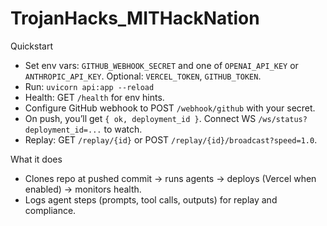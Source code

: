 # TrojanHacks_MITHackNation

Quickstart
- Set env vars: `GITHUB_WEBHOOK_SECRET` and one of `OPENAI_API_KEY` or `ANTHROPIC_API_KEY`. Optional: `VERCEL_TOKEN`, `GITHUB_TOKEN`.
- Run: `uvicorn api:app --reload`
- Health: GET `/health` for env hints.
- Configure GitHub webhook to POST `/webhook/github` with your secret.
- On push, you’ll get `{ ok, deployment_id }`. Connect WS `/ws/status?deployment_id=...` to watch.
- Replay: GET `/replay/{id}` or POST `/replay/{id}/broadcast?speed=1.0`.

What it does
- Clones repo at pushed commit → runs agents → deploys (Vercel when enabled) → monitors health.
- Logs agent steps (prompts, tool calls, outputs) for replay and compliance.